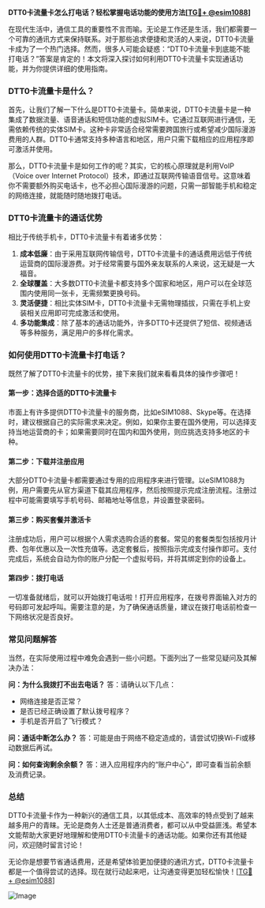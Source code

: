 **DTT0卡流量卡怎么打电话？轻松掌握电话功能的使用方法[[TG💪+ @esim1088](https://t.me/s/esim1088)]**

在现代生活中，通信工具的重要性不言而喻。无论是工作还是生活，我们都需要一个可靠的通讯方式来保持联系。对于那些追求便捷和灵活的人来说，DTT0卡流量卡成为了一个热门选择。然而，很多人可能会疑惑：“DTT0卡流量卡到底能不能打电话？”答案是肯定的！本文将深入探讨如何利用DTT0卡流量卡实现通话功能，并为你提供详细的使用指南。

### DTT0卡流量卡是什么？

首先，让我们了解一下什么是DTT0卡流量卡。简单来说，DTT0卡流量卡是一种集成了数据流量、语音通话和短信功能的虚拟SIM卡。它通过互联网进行通信，无需依赖传统的实体SIM卡。这种卡非常适合经常需要跨国旅行或希望减少国际漫游费用的人群。DTT0卡通常支持多种语言和地区，用户只需下载相应的应用程序即可激活并使用。

那么，DTT0卡流量卡是如何工作的呢？其实，它的核心原理就是利用VoIP（Voice over Internet Protocol）技术，即通过互联网传输语音信号。这意味着你不需要额外购买电话卡，也不必担心国际漫游的问题，只需一部智能手机和稳定的网络连接，就能随时随地拨打电话。

### DTT0卡流量卡的通话优势

相比于传统手机卡，DTT0卡流量卡有着诸多优势：

1. **成本低廉**：由于采用互联网传输信号，DTT0卡流量卡的通话费用远低于传统运营商的国际漫游费。对于经常需要与国外亲友联系的人来说，这无疑是一大福音。
2. **全球覆盖**：大多数DTT0卡流量卡都支持多个国家和地区，用户可以在全球范围内使用同一张卡，无需频繁更换号码。
3. **灵活便捷**：相比实体SIM卡，DTT0卡流量卡无需物理插拔，只需在手机上安装相关应用即可完成激活和使用。
4. **多功能集成**：除了基本的通话功能外，许多DTT0卡还提供了短信、视频通话等多种服务，满足用户的多样化需求。

### 如何使用DTT0卡流量卡打电话？

既然了解了DTT0卡流量卡的优势，接下来我们就来看看具体的操作步骤吧！

#### 第一步：选择合适的DTT0卡流量卡

市面上有许多提供DTT0卡流量卡的服务商，比如eSIM1088、Skype等。在选择时，建议根据自己的实际需求来决定。例如，如果你主要在国外使用，可以选择支持当地运营商的卡；如果需要同时在国内和国外使用，则应挑选支持多地区的卡种。

#### 第二步：下载并注册应用

大部分DTT0卡流量卡都需要通过专用的应用程序来进行管理。以eSIM1088为例，用户需要先从官方渠道下载其应用程序，然后按照提示完成注册流程。注册过程中可能需要填写手机号码、邮箱地址等信息，并设置登录密码。

#### 第三步：购买套餐并激活卡

注册成功后，用户可以根据个人需求选购合适的套餐。常见的套餐类型包括按月计费、包年优惠以及一次性充值等。选定套餐后，按照指示完成支付操作即可。支付完成后，系统会自动为你的账户分配一个虚拟号码，并将其绑定到你的设备上。

#### 第四步：拨打电话

一切准备就绪后，就可以开始拨打电话啦！打开应用程序，在拨号界面输入对方的号码即可发起呼叫。需要注意的是，为了确保通话质量，建议在拨打电话前检查一下网络状况是否良好。

### 常见问题解答

当然，在实际使用过程中难免会遇到一些小问题。下面列出了一些常见疑问及其解决办法：

**问：为什么我拨打不出去电话？**
答：请确认以下几点：
- 网络连接是否正常？
- 是否已经正确设置了默认拨号程序？
- 手机是否开启了飞行模式？

**问：通话中断怎么办？**
答：可能是由于网络不稳定造成的，请尝试切换Wi-Fi或移动数据后再试。

**问：如何查询剩余余额？**
答：进入应用程序内的“账户中心”，即可查看当前余额及消费记录。

### 总结

DTT0卡流量卡作为一种新兴的通信工具，以其低成本、高效率的特点受到了越来越多用户的青睐。无论是商务人士还是普通消费者，都可以从中受益匪浅。希望本文能帮助大家更好地理解和使用DTT0卡流量卡的通话功能。如果你还有其他疑问，欢迎随时留言讨论！

无论你是想要节省通话费用，还是希望体验更加便捷的通讯方式，DTT0卡流量卡都是一个值得尝试的选择。现在就行动起来吧，让沟通变得更加轻松愉快！[[TG💪+ @esim1088](https://t.me/s/esim1088)] 

![Image](https://i.postimg.cc/4NQfJmqS/Snipaste-2025-05-13-00-14-12.png)